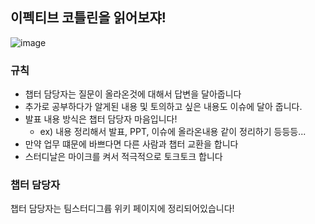## 이펙티브 코틀린을 읽어보쟈!

![image](https://github.com/ko-auction/effective-kotlin/assets/43979984/730c6419-5ecb-4acc-9f6f-ffd3ae4ab79b)


### 규칙
+ 챕터 담당자는 질문이 올라온것에 대해서 답변을 달아줍니다
+ 추가로 공부하다가 알게된 내용 및 토의하고 싶은 내용도 이슈에 달아 줍니다.
+ 발표 내용 방식은 챕터 담당자 마음입니다!
  + ex) 내용 정리해서 발표, PPT, 이슈에 올라온내용 같이 정리하기 등등등...
+ 만약 업무 떄문에 바쁘다면 다른 사람과 챕터 교환을 합니다
+ 스터디날은 마이크를 켜서 적극적으로 토크토크 합니다
  
### 챕터 담당자
챕터 담당자는 팀스터디그륩 위키 페이지에 정리되어있습니다!
